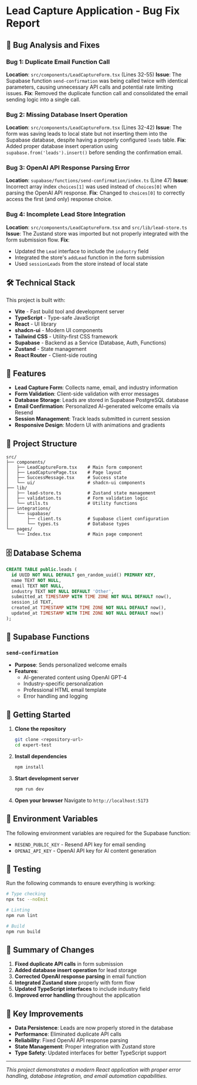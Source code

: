# Lead Capture Application - Bug Fix Report

## 🐛 Bug Analysis and Fixes

### **Bug 1: Duplicate Email Function Call**
**Location**: `src/components/LeadCaptureForm.tsx` (Lines 32-55)
**Issue**: The Supabase function `send-confirmation` was being called twice with identical parameters, causing unnecessary API calls and potential rate limiting issues.
**Fix**: Removed the duplicate function call and consolidated the email sending logic into a single call.

### **Bug 2: Missing Database Insert Operation**
**Location**: `src/components/LeadCaptureForm.tsx` (Lines 32-42)
**Issue**: The form was saving leads to local state but not inserting them into the Supabase database, despite having a properly configured `leads` table.
**Fix**: Added proper database insert operation using `supabase.from('leads').insert()` before sending the confirmation email.

### **Bug 3: OpenAI API Response Parsing Error**
**Location**: `supabase/functions/send-confirmation/index.ts` (Line 47)
**Issue**: Incorrect array index `choices[1]` was used instead of `choices[0]` when parsing the OpenAI API response.
**Fix**: Changed to `choices[0]` to correctly access the first (and only) response choice.

### **Bug 4: Incomplete Lead Store Integration**
**Location**: `src/components/LeadCaptureForm.tsx` and `src/lib/lead-store.ts`
**Issue**: The Zustand store was imported but not properly integrated with the form submission flow.
**Fix**: 
- Updated the `Lead` interface to include the `industry` field
- Integrated the store's `addLead` function in the form submission
- Used `sessionLeads` from the store instead of local state

## 🛠️ Technical Stack

This project is built with:
- **Vite** - Fast build tool and development server
- **TypeScript** - Type-safe JavaScript
- **React** - UI library
- **shadcn-ui** - Modern UI components
- **Tailwind CSS** - Utility-first CSS framework
- **Supabase** - Backend as a Service (Database, Auth, Functions)
- **Zustand** - State management
- **React Router** - Client-side routing

## 🚀 Features

- **Lead Capture Form**: Collects name, email, and industry information
- **Form Validation**: Client-side validation with error messages
- **Database Storage**: Leads are stored in Supabase PostgreSQL database
- **Email Confirmation**: Personalized AI-generated welcome emails via Resend
- **Session Management**: Track leads submitted in current session
- **Responsive Design**: Modern UI with animations and gradients

## 📁 Project Structure

```
src/
├── components/
│   ├── LeadCaptureForm.tsx    # Main form component
│   ├── LeadCapturePage.tsx    # Page layout
│   ├── SuccessMessage.tsx     # Success state
│   └── ui/                    # shadcn-ui components
├── lib/
│   ├── lead-store.ts          # Zustand state management
│   ├── validation.ts          # Form validation logic
│   └── utils.ts               # Utility functions
├── integrations/
│   └── supabase/
│       ├── client.ts          # Supabase client configuration
│       └── types.ts           # Database types
└── pages/
    └── Index.tsx              # Main page component
```

## 🗄️ Database Schema

```sql
CREATE TABLE public.leads (
  id UUID NOT NULL DEFAULT gen_random_uuid() PRIMARY KEY,
  name TEXT NOT NULL,
  email TEXT NOT NULL,
  industry TEXT NOT NULL DEFAULT 'Other',
  submitted_at TIMESTAMP WITH TIME ZONE NOT NULL DEFAULT now(),
  session_id TEXT,
  created_at TIMESTAMP WITH TIME ZONE NOT NULL DEFAULT now(),
  updated_at TIMESTAMP WITH TIME ZONE NOT NULL DEFAULT now()
);
```

## 🔧 Supabase Functions

### `send-confirmation`
- **Purpose**: Sends personalized welcome emails
- **Features**: 
  - AI-generated content using OpenAI GPT-4
  - Industry-specific personalization
  - Professional HTML email template
  - Error handling and logging

## 🚀 Getting Started

1. **Clone the repository**
   ```bash
   git clone <repository-url>
   cd expert-test
   ```

2. **Install dependencies**
   ```bash
   npm install
   ```

3. **Start development server**
   ```bash
   npm run dev
   ```

4. **Open your browser**
   Navigate to `http://localhost:5173`

## 🔧 Environment Variables

The following environment variables are required for the Supabase function:

- `RESEND_PUBLIC_KEY` - Resend API key for email sending
- `OPENAI_API_KEY` - OpenAI API key for AI content generation

## 🧪 Testing

Run the following commands to ensure everything is working:

```bash
# Type checking
npx tsc --noEmit

# Linting
npm run lint

# Build
npm run build
```

## 📝 Summary of Changes

1. **Fixed duplicate API calls** in form submission
2. **Added database insert operation** for lead storage
3. **Corrected OpenAI response parsing** in email function
4. **Integrated Zustand store** properly with form flow
5. **Updated TypeScript interfaces** to include industry field
6. **Improved error handling** throughout the application

## 🎯 Key Improvements

- **Data Persistence**: Leads are now properly stored in the database
- **Performance**: Eliminated duplicate API calls
- **Reliability**: Fixed OpenAI API response parsing
- **State Management**: Proper integration with Zustand store
- **Type Safety**: Updated interfaces for better TypeScript support

---

*This project demonstrates a modern React application with proper error handling, database integration, and email automation capabilities.*
